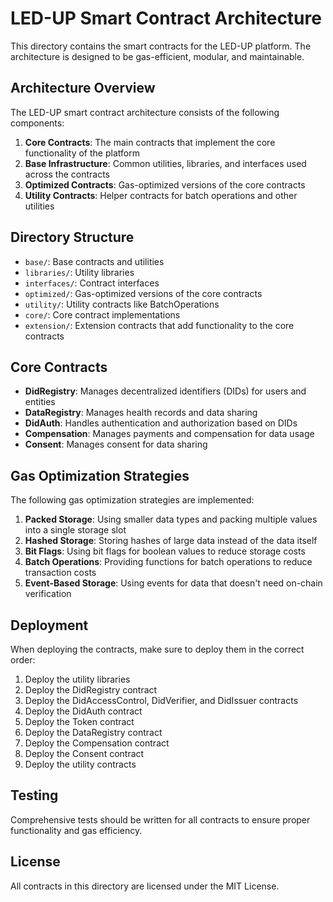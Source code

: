 # LED-UP Smart Contract Architecture

This directory contains the smart contracts for the LED-UP platform. The architecture is designed to be gas-efficient, modular, and maintainable.

## Architecture Overview

The LED-UP smart contract architecture consists of the following components:

1. **Core Contracts**: The main contracts that implement the core functionality of the platform
2. **Base Infrastructure**: Common utilities, libraries, and interfaces used across the contracts
3. **Optimized Contracts**: Gas-optimized versions of the core contracts
4. **Utility Contracts**: Helper contracts for batch operations and other utilities

## Directory Structure

- `base/`: Base contracts and utilities
- `libraries/`: Utility libraries
- `interfaces/`: Contract interfaces
- `optimized/`: Gas-optimized versions of the core contracts
- `utility/`: Utility contracts like BatchOperations
- `core/`: Core contract implementations
- `extension/`: Extension contracts that add functionality to the core contracts

## Core Contracts

- **DidRegistry**: Manages decentralized identifiers (DIDs) for users and entities
- **DataRegistry**: Manages health records and data sharing
- **DidAuth**: Handles authentication and authorization based on DIDs
- **Compensation**: Manages payments and compensation for data usage
- **Consent**: Manages consent for data sharing

## Gas Optimization Strategies

The following gas optimization strategies are implemented:

1. **Packed Storage**: Using smaller data types and packing multiple values into a single storage slot
2. **Hashed Storage**: Storing hashes of large data instead of the data itself
3. **Bit Flags**: Using bit flags for boolean values to reduce storage costs
4. **Batch Operations**: Providing functions for batch operations to reduce transaction costs
5. **Event-Based Storage**: Using events for data that doesn't need on-chain verification

## Deployment

When deploying the contracts, make sure to deploy them in the correct order:

1. Deploy the utility libraries
2. Deploy the DidRegistry contract
3. Deploy the DidAccessControl, DidVerifier, and DidIssuer contracts
4. Deploy the DidAuth contract
5. Deploy the Token contract
6. Deploy the DataRegistry contract
7. Deploy the Compensation contract
8. Deploy the Consent contract
9. Deploy the utility contracts

## Testing

Comprehensive tests should be written for all contracts to ensure proper functionality and gas efficiency.

## License

All contracts in this directory are licensed under the MIT License.
